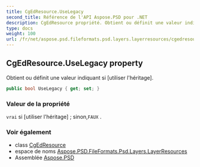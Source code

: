 ```yaml
---
title: CgEdResource.UseLegacy
second_title: Référence de l'API Aspose.PSD pour .NET
description: CgEdResource propriété. Obtient ou définit une valeur indiquant si utiliser lhéritage.
type: docs
weight: 100
url: /fr/net/aspose.psd.fileformats.psd.layers.layerresources/cgedresource/uselegacy/
---
```

## CgEdResource.UseLegacy property

Obtient ou définit une valeur indiquant si [utiliser l'héritage].

```csharp
public bool UseLegacy { get; set; }
```

### Valeur de la propriété

`vrai` si [utiliser l'héritage] ; sinon,`FAUX` .

### Voir également

* class [CgEdResource](../)
* espace de noms [Aspose.PSD.FileFormats.Psd.Layers.LayerResources](../../cgedresource/)
* Assemblée [Aspose.PSD](../../../)


